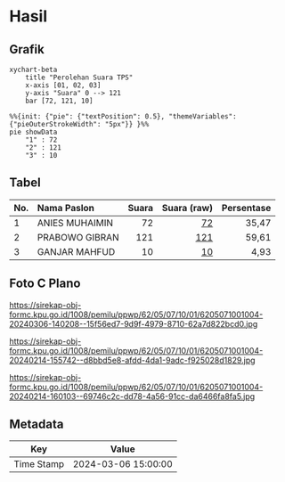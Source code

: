 # Hasil

## Grafik

```mermaid
xychart-beta
    title "Perolehan Suara TPS"
    x-axis [01, 02, 03]
    y-axis "Suara" 0 --> 121
    bar [72, 121, 10]
```

```mermaid
%%{init: {"pie": {"textPosition": 0.5}, "themeVariables": {"pieOuterStrokeWidth": "5px"}} }%%
pie showData
    "1" : 72
    "2" : 121
    "3" : 10
```

## Tabel

| No. | Nama Paslon    | Suara | Suara (raw) | Persentase |
|:--- |:-------------- | -----:| -----------:| ----------:|
| 1   | ANIES MUHAIMIN | 72    | [72][p-1]   | 35,47      |
| 2   | PRABOWO GIBRAN | 121   | [121][p-2]  | 59,61      |
| 3   | GANJAR MAHFUD  | 10    | [10][p-3]   | 4,93       |


[p-1]: https://github.com/gigit-pemilu/pemilu-2024-62-kalimantan-tengah/blob/main/pilpres/hitung-suara/sub/62-kalimantan-tengah/sub/05-barito-utara/sub/07-teweh-baru/sub/1001-jingah/sub/004-tps/sub/paslon-1.txt
[p-2]: https://github.com/gigit-pemilu/pemilu-2024-62-kalimantan-tengah/blob/main/pilpres/hitung-suara/sub/62-kalimantan-tengah/sub/05-barito-utara/sub/07-teweh-baru/sub/1001-jingah/sub/004-tps/sub/paslon-2.txt
[p-3]: https://github.com/gigit-pemilu/pemilu-2024-62-kalimantan-tengah/blob/main/pilpres/hitung-suara/sub/62-kalimantan-tengah/sub/05-barito-utara/sub/07-teweh-baru/sub/1001-jingah/sub/004-tps/sub/paslon-3.txt

## Foto C Plano

https://sirekap-obj-formc.kpu.go.id/1008/pemilu/ppwp/62/05/07/10/01/6205071001004-20240306-140208--15f56ed7-9d9f-4979-8710-62a7d822bcd0.jpg

https://sirekap-obj-formc.kpu.go.id/1008/pemilu/ppwp/62/05/07/10/01/6205071001004-20240214-155742--d8bbd5e8-afdd-4da1-9adc-f925028d1829.jpg

https://sirekap-obj-formc.kpu.go.id/1008/pemilu/ppwp/62/05/07/10/01/6205071001004-20240214-160103--69746c2c-dd78-4a56-91cc-da6466fa8fa5.jpg


## Metadata

| Key        | Value               |
| ---------- | ------------------- |
| Time Stamp | 2024-03-06 15:00:00 |



